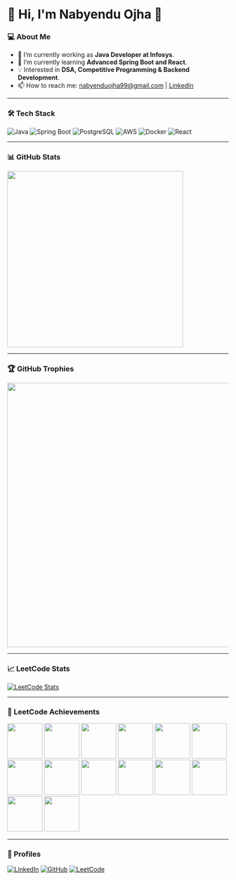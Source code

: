 # 🚀 Hi, I'm Nabyendu Ojha 👋

### 💻 About Me
- 🔭 I’m currently working as **Java Developer at Infosys**.
- 🌱 I’m currently learning **Advanced Spring Boot and React**.
- 💡 Interested in **DSA, Competitive Programming & Backend Development**.
- 📫 How to reach me: [nabyenduojha99@gmail.com](mailto:nabyenduojha99@gmail.com) | [LinkedIn](https://www.linkedin.com/in/nabyendu-ojha/)

---

### 🛠️ Tech Stack
![Java](https://img.shields.io/badge/Java-%23ED8B00.svg?style=flat&logo=openjdk&logoColor=white)
![Spring Boot](https://img.shields.io/badge/Spring%20Boot-6DB33F?style=flat&logo=spring-boot&logoColor=white)
![PostgreSQL](https://img.shields.io/badge/PostgreSQL-316192?style=flat&logo=postgresql&logoColor=white)
![AWS](https://img.shields.io/badge/AWS-%23FF9900.svg?logo=amazon-web-services&logoColor=white)
![Docker](https://img.shields.io/badge/Docker-2496ED?style=flat&logo=docker&logoColor=white)
![React](https://img.shields.io/badge/React-20232A?style=flat&logo=react&logoColor=61DAFB)

---

### 📊 GitHub Stats
<img src="https://github-readme-stats.vercel.app/api?username=drikonmyar&show_icons=true&theme=tokyonight" width="400px" />

---

### 🏆 GitHub Trophies
<img src="https://github-profile-trophy.vercel.app/?username=drikonmyar&theme=onedark" width="600px" />

---

### 📈 LeetCode Stats
[![LeetCode Stats](https://leetcard.jacoblin.cool/nojha99?theme=dark&ext=heatmap)](https://leetcode.com/nojha99/)

---

### 🏅 LeetCode Achievements
<img src="https://assets.leetcode.com/static_assets/marketing/500_new.gif" width="80px">  
<img src="https://assets.leetcode.com/static_assets/marketing/365_new.gif" width="80px">
<img src="https://assets.leetcode.com/static_assets/others/2550.gif" width="80px">
<img src="https://assets.leetcode.com/static_assets/marketing/2024-100-new.gif" width="80px">
<img src="https://assets.leetcode.com/static_assets/marketing/2024-50.gif" width="80px">
<img src="https://assets.leetcode.com/static_assets/marketing/2023-100.gif" width="80px">
<img src="https://leetcode.com/static/images/badges/2022/gif/2022-annual-100.gif" width="80px">
<img src="https://assets.leetcode.com/static_assets/marketing/202502.gif" width="80px">
<img src="https://assets.leetcode.com/static_assets/marketing/202501.gif" width="80px">
<img src="https://leetcode.com/static/images/badges/2024/gif/2024-12.gif" width="80px">
<img src="https://leetcode.com/static/images/badges/2024/gif/2024-11.gif" width="80px">
<img src="https://leetcode.com/static/images/badges/2024/gif/2024-10.gif" width="80px">
<img src="https://assets.leetcode.com/static_assets/others/%E4%BA%8C%E5%88%86%E6%9F%A5%E6%89%BE_%E5%85%A5%E9%97%A8.gif" width="80px">
<img src="https://assets.leetcode.com/static_assets/others/SQLI.gif" width="80px">

---

### 🔗 Profiles
[![LinkedIn](https://custom-icon-badges.demolab.com/badge/LinkedIn-0A66C2?logo=linkedin-white&logoColor=fff)](https://linkedin.com/in/nabyendu-ojha) [![GitHub](https://img.shields.io/badge/GitHub-181717?style=flat&logo=github&logoColor=white)](https://github.com/drikonmyar) [![LeetCode](https://img.shields.io/badge/LeetCode-FFA116?style=flat&logo=leetcode&logoColor=white)](https://leetcode.com/nojha99)
